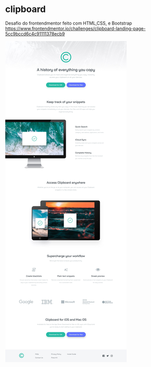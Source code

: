# clipboard

Desafio do frontendmentor feito com HTML,CSS, e Bootstrap
https://www.frontendmentor.io/challenges/clipboard-landing-page-5cc9bccd6c4c91111378ecb9

![alt text](https://raw.githubusercontent.com/arrisonjr/clipboard/main/desktop-design.jpg)
